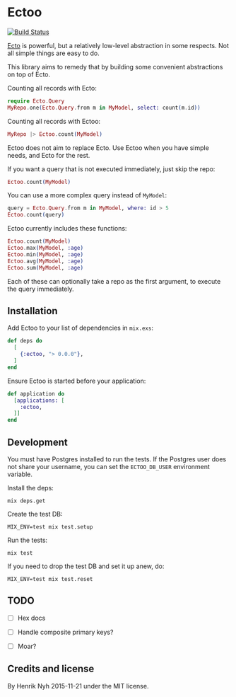 # Ectoo

[![Build Status](https://secure.travis-ci.org/henrik/ectoo.svg?branch=master "Build Status")](https://travis-ci.org/henrik/ectoo)

[Ecto](https://github.com/elixir-lang/ecto) is powerful, but a relatively low-level abstraction in some respects. Not all simple things are easy to do.

This library aims to remedy that by building some convenient abstractions on top of Ecto.

Counting all records with Ecto:

``` elixir
require Ecto.Query
MyRepo.one(Ecto.Query.from m in MyModel, select: count(m.id))
```

Counting all records with Ectoo:

``` elixir
MyRepo |> Ectoo.count(MyModel)
```

Ectoo does not aim to replace Ecto. Use Ectoo when you have simple needs, and Ecto for the rest.

If you want a query that is not executed immediately, just skip the repo:

``` elixir
Ectoo.count(MyModel)
```

You can use a more complex query instead of `MyModel`:

``` elixir
query = Ecto.Query.from m in MyModel, where: id > 5
Ectoo.count(query)
```

Ectoo currently includes these functions:

``` elixir
Ectoo.count(MyModel)
Ectoo.max(MyModel, :age)
Ectoo.min(MyModel, :age)
Ectoo.avg(MyModel, :age)
Ectoo.sum(MyModel, :age)
```

Each of these can optionally take a repo as the first argument, to execute the query immediately.


## Installation

Add Ectoo to your list of dependencies in `mix.exs`:

``` elixir
def deps do
  [
    {:ectoo, "> 0.0.0"},
  ]
end
```

Ensure Ectoo is started before your application:

``` elixir
def application do
  [applications: [
    :ectoo,
  ]]
end
```


## Development

You must have Postgres installed to run the tests. If the Postgres user does not share your username, you can set the `ECTOO_DB_USER` environment variable.

Install the deps:

    mix deps.get

Create the test DB:

    MIX_ENV=test mix test.setup

Run the tests:

    mix test

If you need to drop the test DB and set it up anew, do:

    MIX_ENV=test mix test.reset


## TODO

- [ ] Hex docs
- [ ] Handle composite primary keys?
- [ ] Moar?


## Credits and license

By Henrik Nyh 2015-11-21 under the MIT license.

